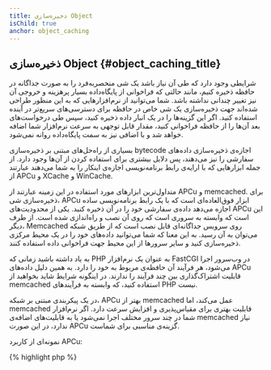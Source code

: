 ```yaml
---
title: ذخیره‌سازی Object
isChild: true
anchor: object_caching
---
```


## ذخیره‌سازی Object {#object_caching_title}

شرایطی وجود دارد که طی آن نیاز باشد یک شی منحصربه‌فرد را به صورت جداگانه در حافظه ذخیره کنیم، مانند حالتی که فراخوانی از پایگاه‌داده بسیار پرهزینه و خروجی آن نیز تغییر چندانی نداشته باشد. شما می‌توانید از نرم‌افزارهایی که به این منظور طراحی شده‌اند جهت ذخیره‌سازی یک شی خاص در حافظه برای دسترسی‌های سریع‌تر در آینده استفاده کنید. اگر این گزینه‌ها را در یک انبار داده ذخیره کنید، سپس طی درخواست‌های بعد آن‌ها را از حافظه فراخوانی کنید، مقدار قابل توجهی به سرعت نرم‌افزار شما اضافه خواهد شد و با اضافی نیز به سمت پایگاه‌داده روانه نمی‌شود.

بسیاری از راه‌حل‌های مبتنی بر ذخیره‌سازی bytecode اجازه‌ی ذخیره‌سازی داده‌های سفارشی را نیز می‌دهند، پس دلایل بیشتری برای استفاده کردن از آن‌ها وجود دارد. از جمله ابزارهایی که با ارایه‌ی رابط برنامه‌نویسی اجازه‌ی اینکار را به شما می‌دهند عبارتند از APCu و XCache و WinCache.

متداول‌ترین ابزارهای مورد استفاده در این زمینه عبارتند از APCu و memcached. برای ذخیره‌سازی شی، APCu ابزار فوق‌العاده‌ای است که با یک رابط برنامه‌نویسی ساده اجازه می‌دهد داده‌ی سفارشی خود را در آن ذخیره کنید. یکی از محدودیت‌های APCu این است که وابسته به سروری است که روی آن نصب و راه‌اندازی شده است. از طرف دیگر، Memcached روی سرویس جداگانه‌ای قابل نصب است که از طریق شبکه می‌توان به آن رسید. به این معنا که شما می‌توانید داده‌های خود را در یک محیط مرکزی ذخیره‌سازی کنید و سایر سرورها از این محیط جهت فراخوانی داده استفاده کنند.

به یاد داشته باشید زمانی که PHP به عنوان یک نرم‌افزار FastCGI در وب‌سرور اجرا می‌شود، هر فرآیند آن حافظه‌ی مربوط به خود را دارد. به همین دلیل داده‌های APCu قابلیت اشتراک‌گذاری بین چند فرآیند را ندارند. در اینگونه شرایط شاید بخواهید از memcached استفاده کنید، که وابسته به فرآیند‌های PHP نیست.

در یک پیکربندی مبتنی بر شبکه، APCu بهتر از memcached عمل می‌کند، اما memcached قابلیت بهتری برای مقیاس‌پذیری و افزایش سرعت دارد. اگر نرم‌افزار شما در چند سرور مختلف اجرا نمی‌شود یا به قابلیت‌های اضافه‌ی memcached نیاز ندارد، در این صورت APCu گزینه‌ی مناسبی برای شماست.

نمونه‌ای از کاربرد APCu:

{% highlight php %}
<?php
// check if there is data saved as 'expensive_data' in cache
$data = apc_fetch('expensive_data');
if ($data === false) {
    // data is not in cache; save result of expensive call for later use
    apc_add('expensive_data', $data = get_expensive_data());
}

print_r($data);
{% endhighlight %}

نکته اینکه تا قبل از PHP 5.5، نرم‌افزار APC هر دو ذخیره‌سازی object و bytecode را ارایه می‌داد. بنابراین APCu به پروژه‌ای تبدیل شد که ذخیره‌سازی object از APC را برای PHP 5.5 به بالا به ارمغان آورد، چرا که PHP به صورت پیش‌فرض یک ذخیره‌ساز bytecode به نام OPcache دارد.

درباره‌ی سیستم‌‌های محبوب ذخیره‌سازی شی بیشتر بدانید:

* [APCu](https://github.com/krakjoe/apcu)
* [ APC Functions](http://php.net/manual/en/ref.apc.php)
* [Memcached](http://memcached.org/)
* [Redis](http://redis.io/)
* [XCache APIs](http://xcache.lighttpd.net/wiki/XcacheApi)
* [WinCache Functions](http://www.php.net/manual/en/ref.wincache.php)
